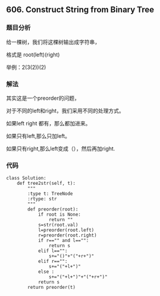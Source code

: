## 606. Construct String from Binary Tree

### 题目分析
给一棵树，我们将这棵树输出成字符串，

格式是 root(left)(right)

举例：2(3(2))(2)


### 解法
其实这是一个preorder的问题，

对于不同的left和right，我们采用不同的处理方式。

如果left right 都有，那么都加进来。

如果只有left,那么只加left。

如果只有right,那么left变成（），然后再加right.

### 代码
```
class Solution:
    def tree2str(self, t):
        """
        :type t: TreeNode
        :rtype: str
        """
        def preorder(root):
            if root is None:
                return ""
            s=str(root.val)
            l=preorder(root.left)
            r=preorder(root.right)
            if r=="" and l=="":
                return s 
            elif l=="":
                s+="()"+"("+r+")"
            elif r=="":                
                s+="("+l+")"
            else :   
                s+="("+l+")"+"("+r+")"
            return s
        return preorder(t)
```
